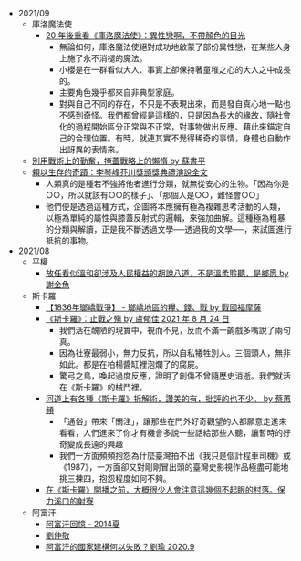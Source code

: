 - 2021/09
    - 庫洛魔法使
        - [20 年後重看《庫洛魔法使》：異性戀啊，不帶顏色的目光](https://www.biosmonthly.com/article/10482)
            - 無論如何，庫洛魔法使絕對成功地啟蒙了部份異性戀，在某些人身上施了永不消褪的魔法。
            - 小櫻是在一群看似大人、事實上卻保持著童稚之心的大人之中成長的。
            - 主要角色幾乎都來自非典型家庭。
            - 對與自己不同的存在，不只是不表現出來，而是發自真心地一點也不感到奇怪。我們都曾經是這樣的，只是因為長大的緣故，隨社會化的過程開始區分正常與不正常，對事物做出反應、藉此來錨定自己的合理位置。有時，就連其實不覺得稀奇的事情，身體也自動作出訝異的表情來。
    - [別用戰術上的勤奮，掩蓋戰略上的懶惰 by 蘇書平](https://www.facebook.com/1050712933/posts/10223445181451633/)
    - [賴以生存的奇蹟：李琴峰芥川獎頒獎典禮演說全文](https://www.facebook.com/saul.peng/posts/10219030877232643)
        - 人類真的是種若不強將他者進行分類，就無從安心的生物。「因為你是○○，所以就該有○○的樣子」、「那個人是○○，難怪會○○」
        - 他們便是透過這種方式，企圖將本應擁有極為複雜思考活動的人類，以極為單純的屬性與膝蓋反射式的邏輯，來強加曲解。這種極為粗暴的分類與解讀，正是我不斷透過文學──透過我的文學──，來試圖進行抵抗的事物。
- 2021/08
    - 平權
        - [放任看似溫和卻涉及人民權益的胡說八道，不是溫柔聆聽，是鄉愿 by 謝金魚](https://www.facebook.com/517157668296451/posts/4719047898107386/)
    - 斯卡羅
        - [【1836年瑯嶠戰爭】 - 瑯嶠地區的糧、錢、戰 by 戰國福摩薩](https://www.facebook.com/tsiankok/photos/a.103939528678061/110418384696842/)
        - [《斯卡羅》：止戰之殤 by 盧郁佳 2021 年 8 月 24 日](https://www.facebook.com/shi.wu.940/posts/10208778266410884)
            - 我們活在醜陋的現實中，視而不見，反而不滿一齣戲多嘴說了兩句真。
            - 因為社寮最弱小，無力反抗，所以自私犧牲別人。三個頭人，無非如此。都是在柏楊醬缸裡泡爛了的腐屍。
            - 驚弓之鳥，喚起過度反應，證明了創傷不曾隨歷史消逝。我們就活在《斯卡羅》的械鬥裡。
        - [河道上有各種《斯卡羅》拆解術，讚美的有，批評的也不少。 by 蔡蕙頻](https://www.facebook.com/100004853704393/posts/1841465822691857/)
            - 「通俗」帶來「關注」，讓那些在門外好奇觀望的人都願意走進來看看，人們進來了你才有機會多說一些話給那些人聽，讓暫時的好奇變成長遠的興趣
            - 我們一方面頻頻抱怨為什麼臺灣拍不出《我只是個計程車司機》或《1987》，一方面卻又對剛剛冒出頭的臺灣史影視作品極盡可能地挑三揀四，抱怨程度如何不夠。
        - [在《斯卡羅》開播之前，大概很少人會注意這幾個不起眼的村落。保力溪口的射寮](https://www.facebook.com/100000152209729/posts/5084356418246048)
    - 阿富汗
        - [阿富汗回憶 - 2014夏](https://www.facebook.com/627742992/posts/10158404510167993/)
        - [劉仲敬](https://www.facebook.com/ning.hsianghao/posts/10158873481602605)
        - [阿富汗的國家建構何以失敗？劉瑜 2020.9](https://www.facebook.com/eric.hsu.73/posts/4744982028863525)